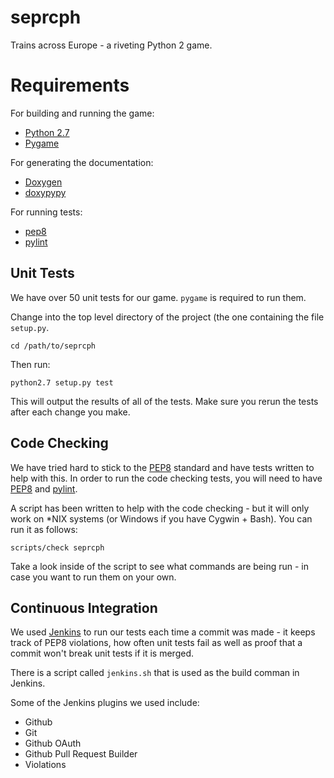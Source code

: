 seprcph
=======

Trains across Europe - a riveting Python 2 game.

Requirements
==========
For building and running the game:
- [Python 2.7](https://www.python.org/)
- [Pygame](http://www.pygame.org/news.html)

For generating the documentation:
- [Doxygen](http://www.pygame.org/news.html)
- [doxypypy](https://github.com/Feneric/doxypypy)

For running tests:
- [pep8](https://pypi.python.org/pypi/pep8)
- [pylint](http://www.pylint.org/)

Unit Tests
----------
We have over 50 unit tests for our game. ```pygame``` is required to run them.

Change into the top level directory of the project (the one containing the file ```setup.py```.

```
cd /path/to/seprcph
```

Then run:

```
python2.7 setup.py test
```

This will output the results of all of the tests. Make sure you rerun the tests after each change you make.

Code Checking
----------
We have tried hard to stick to the [PEP8](https://www.python.org/dev/peps/pep-0008/) standard and have tests written to help with this. In order to run the code checking tests, you will need to have [PEP8](https://pypi.python.org/pypi/pep8) and [pylint](http://www.pylint.org/).

A script has been written to help with the code checking - but it will only work on *NIX systems (or Windows if you have Cygwin + Bash). You can run it as follows:

```
scripts/check seprcph
```

Take a look inside of the script to see what commands are being run - in case you want to run them on your own.

Continuous Integration
----------
We used [Jenkins](http://jenkins-ci.org/) to run our tests each time a commit was made - it keeps track of PEP8 violations, how often unit tests fail as well as proof that a commit won't break unit tests if it is merged.

There is a script called ```jenkins.sh``` that is used as the build comman in Jenkins.

Some of the Jenkins plugins we used include:
- Github
- Git
- Github OAuth
- Github Pull Request Builder
- Violations
